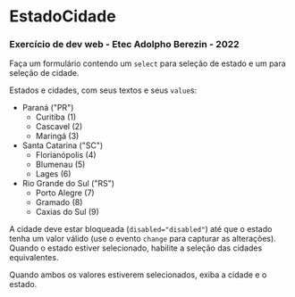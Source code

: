 # EstadoCidade
### Exercício de dev web - Etec Adolpho Berezin - 2022
Faça um formulário contendo um `select` para seleção de estado e um para seleção de cidade.

Estados e cidades, com seus textos e seus `value`s:

- Paraná ("PR")
  - Curitiba (1)
  - Cascavel (2)
  - Maringá (3)
- Santa Catarina ("SC")
  - Florianópolis (4)
  - Blumenau (5)
  - Lages (6)
- Rio Grande do Sul ("RS")
  - Porto Alegre (7)
  - Gramado (8)
  - Caxias do Sul (9)

A cidade deve estar bloqueada (`disabled="disabled"`) até que o estado tenha um valor válido (use o evento `change` para capturar as alterações). Quando o estado estiver selecionado, habilite a seleção das cidades equivalentes.

Quando ambos os valores estiverem selecionados, exiba a cidade e o estado.

